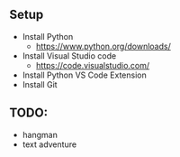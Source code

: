 ## Setup
* Install Python
  * https://www.python.org/downloads/
* Install Visual Studio code
  * https://code.visualstudio.com/
* Install Python VS Code Extension
* Install Git

## TODO:
* hangman
* text adventure
